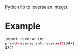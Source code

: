 
Python lib to reverse an integer.

# Example
```sh
import reverse_int
print(reverse_int.reverse(1234))
4321
```


